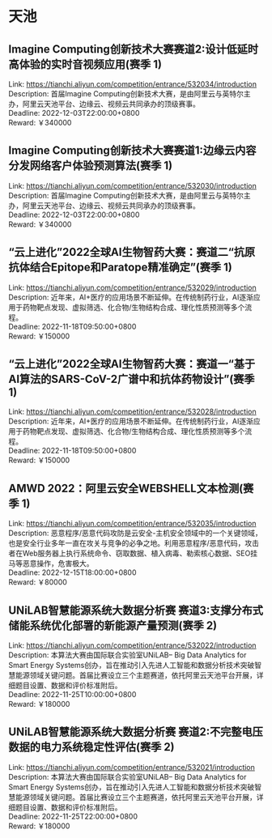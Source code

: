 # 天池



## Imagine Computing创新技术大赛赛道2:设计低延时高体验的实时音视频应用(赛季 1)

Link: https://tianchi.aliyun.com/competition/entrance/532034/introduction  
Description: 首届Imagine Computing创新技术大赛，是由阿里云与英特尔主办，阿里云天池平台、边缘云、视频云共同承办的顶级赛事。  
Deadline: 2022-12-03T22:00:00+0800  
Reward: ￥340000  


## Imagine Computing创新技术大赛赛道1:边缘云内容分发网络客户体验预测算法(赛季 1)

Link: https://tianchi.aliyun.com/competition/entrance/532030/introduction  
Description: 首届Imagine Computing创新技术大赛，是由阿里云与英特尔主办，阿里云天池平台、边缘云、视频云共同承办的顶级赛事。  
Deadline: 2022-12-03T22:00:00+0800  
Reward: ￥340000  


## “云上进化”2022全球AI生物智药大赛：赛道二“抗原抗体结合Epitope和Paratope精准确定”(赛季 1)

Link: https://tianchi.aliyun.com/competition/entrance/532029/introduction  
Description: 近年来，AI+医疗的应用场景不断延伸。在传统制药行业，AI逐渐应用于药物靶点发现、虚拟筛选、化合物/生物结构合成、理化性质预测等多个流程。  
Deadline: 2022-11-18T09:50:00+0800  
Reward: ￥150000  


## “云上进化”2022全球AI生物智药大赛：赛道一“基于AI算法的SARS-CoV-2广谱中和抗体药物设计”(赛季 1)

Link: https://tianchi.aliyun.com/competition/entrance/532028/introduction  
Description: 近年来，AI+医疗的应用场景不断延伸。在传统制药行业，AI逐渐应用于药物靶点发现、虚拟筛选、化合物/生物结构合成、理化性质预测等多个流程。  
Deadline: 2022-11-18T09:50:00+0800  
Reward: ￥150000  


## AMWD 2022：阿里云安全WEBSHELL文本检测(赛季 1)

Link: https://tianchi.aliyun.com/competition/entrance/532035/introduction  
Description: 恶意程序/恶意代码攻防是云安全-主机安全领域中的一个关键领域，也是安全行业多年一直在攻关与竞争的必争之地。利用恶意程序/恶意代码，攻击者在Web服务器上执行系统命令、窃取数据、植入病毒、勒索核心数据、SEO挂马等恶意操作，危害极大。  
Deadline: 2022-12-15T18:00:00+0800  
Reward: ￥80000  


## UNiLAB智慧能源系统大数据分析赛 赛道3:支撑分布式储能系统优化部署的新能源产量预测(赛季 2)

Link: https://tianchi.aliyun.com/competition/entrance/532022/introduction  
Description: 本算法大赛由国际联合实验室UNiLAB– Big Data Analytics for Smart Energy Systems创办，旨在推动引入先进人工智能和数据分析技术突破智慧能源领域关键问题。首届比赛设立三个主题赛道，依托阿里云天池平台开展，详细题目设置、数据和评价标准附后。  
Deadline: 2022-11-25T10:00:00+0800  
Reward: ￥180000  


## UNiLAB智慧能源系统大数据分析赛 赛道2:不完整电压数据的电力系统稳定性评估(赛季 2)

Link: https://tianchi.aliyun.com/competition/entrance/532021/introduction  
Description: 本算法大赛由国际联合实验室UNiLAB– Big Data Analytics for Smart Energy Systems创办，旨在推动引入先进人工智能和数据分析技术突破智慧能源领域关键问题。首届比赛设立三个主题赛道，依托阿里云天池平台开展，详细题目设置、数据和评价标准附后。  
Deadline: 2022-11-25T22:00:00+0800  
Reward: ￥180000  

